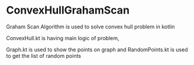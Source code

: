# ConvexHullGrahamScan
Graham Scan Algorithm is used to solve convex hull problem in kotlin

ConvexHull.kt is having main logic of problem,

Graph.kt is used to show the points on graph and RandomPoints.kt is used to get the list of random points
